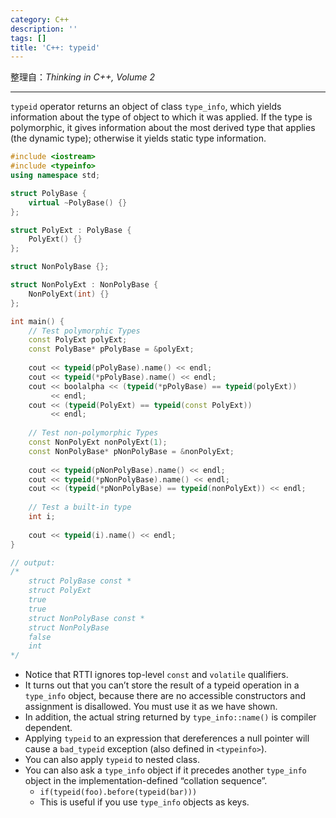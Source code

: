 ```yaml
---
category: C++
description: ''
tags: []
title: 'C++: typeid'
---
```


整理自：_Thinking in C++, Volume 2_

-----

`typeid` operator returns an object of class `type_info`, which yields information about the type of object to which it was applied. If the type is polymorphic, it gives information about the most derived type that applies (the dynamic type); otherwise it yields static type information.

```cpp
#include <iostream>
#include <typeinfo>
using namespace std;

struct PolyBase {
    virtual ~PolyBase() {}
};

struct PolyExt : PolyBase {
    PolyExt() {}
};

struct NonPolyBase {};

struct NonPolyExt : NonPolyBase {
    NonPolyExt(int) {}
};

int main() {
	// Test polymorphic Types
    const PolyExt polyExt;
    const PolyBase* pPolyBase = &polyExt;
    
	cout << typeid(pPolyBase).name() << endl;
    cout << typeid(*pPolyBase).name() << endl;
    cout << boolalpha << (typeid(*pPolyBase) == typeid(polyExt))
         << endl;
    cout << (typeid(PolyExt) == typeid(const PolyExt))
         << endl;
	
	// Test non-polymorphic Types
    const NonPolyExt nonPolyExt(1);
    const NonPolyBase* pNonPolyBase = &nonPolyExt;
    
	cout << typeid(pNonPolyBase).name() << endl;
    cout << typeid(*pNonPolyBase).name() << endl;
    cout << (typeid(*pNonPolyBase) == typeid(nonPolyExt)) << endl;
	
	// Test a built-in type
    int i;
    
	cout << typeid(i).name() << endl;
}

// output:
/*
	struct PolyBase const *
	struct PolyExt
	true
	true
	struct NonPolyBase const *
	struct NonPolyBase
	false
	int
*/
```

- Notice that RTTI ignores top-level `const` and `volatile` qualifiers.
- It turns out that you can’t store the result of a typeid operation in a `type_info` object, because there are no accessible constructors and assignment is disallowed. You must use it as we have shown. 
- In addition, the actual string returned by `type_info::name()` is compiler dependent. 
- Applying `typeid` to an expression that dereferences a null pointer will cause a `bad_typeid` exception (also defined in `<typeinfo>`).
- You can also apply `typeid` to nested class.
- You can also ask a `type_info` object if it precedes another `type_info` object in the implementation-defined “collation sequence”.
	- `if(typeid(foo).before(typeid(bar)))`
	- This is useful if you use `type_info` objects as keys.